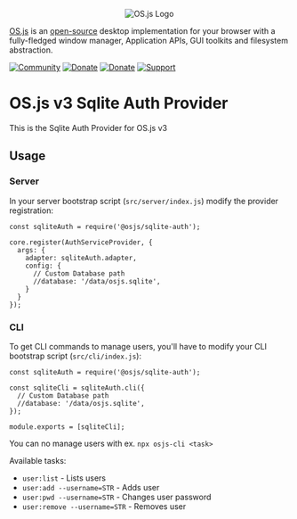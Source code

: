 <p align="center">
  <img alt="OS.js Logo" src="https://raw.githubusercontent.com/os-js/gfx/master/logo-big.png" />
</p>

[OS.js](https://www.os-js.org/) is an [open-source](https://raw.githubusercontent.com/os-js/OS.js/master/LICENSE) desktop implementation for your browser with a fully-fledged window manager, Application APIs, GUI toolkits and filesystem abstraction.

[![Community](https://img.shields.io/badge/join-community-green.svg)](https://community.os-js.org/)
[![Donate](https://img.shields.io/badge/liberapay-donate-yellowgreen.svg)](https://liberapay.com/os-js/)
[![Donate](https://img.shields.io/badge/paypal-donate-yellow.svg)](https://www.paypal.com/cgi-bin/webscr?cmd=_donations&business=andersevenrud%40gmail%2ecom&lc=NO&currency_code=USD&bn=PP%2dDonationsBF%3abtn_donate_SM%2egif%3aNonHosted)
[![Support](https://img.shields.io/badge/patreon-support-orange.svg)](https://www.patreon.com/user?u=2978551&ty=h&u=2978551)

# OS.js v3 Sqlite Auth Provider

This is the Sqlite Auth Provider for OS.js v3

## Usage

### Server

In your server bootstrap script (`src/server/index.js`) modify the provider registration:

```
const sqliteAuth = require('@osjs/sqlite-auth');

core.register(AuthServiceProvider, {
  args: {
    adapter: sqliteAuth.adapter,
    config: {
      // Custom Database path
      //database: '/data/osjs.sqlite',
    }
  }
});
```

### CLI

To get CLI commands to manage users, you'll have to modify your CLI bootstrap script (`src/cli/index.js`):

```
const sqliteAuth = require('@osjs/sqlite-auth');

const sqliteCli = sqliteAuth.cli({
  // Custom Database path
  //database: '/data/osjs.sqlite',
});

module.exports = [sqliteCli];
```

You can no manage users with ex. `npx osjs-cli <task>`

Available tasks:

* `user:list` - Lists users
* `user:add --username=STR` - Adds user
* `user:pwd --username=STR` - Changes user password
* `user:remove --username=STR` - Removes user
